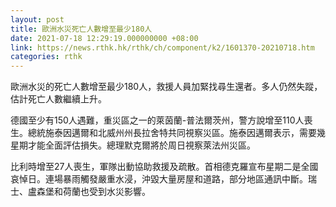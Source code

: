 ```yaml
---
layout: post
title: 歐洲水災死亡人數增至最少180人
date: 2021-07-18 12:29:19.000000000 +08:00
link: https://news.rthk.hk/rthk/ch/component/k2/1601370-20210718.htm
categories: rthk
---
```


歐洲水災的死亡人數增至最少180人，救援人員加緊找尋生還者。多人仍然失蹤，估計死亡人數繼續上升。

德國至少有150人遇難，重災區之一的萊茵蘭-普法爾茨州，警方說增至110人喪生。總統施泰因邁爾和北威州州長拉舍特共同視察災區。施泰因邁爾表示，需要幾星期才能全面評估損失。總理默克爾將於周日視察萊法州災區。

比利時增至27人喪生，軍隊出動協助救援及疏散。首相德克羅宣布星期二是全國哀悼日。連場暴雨觸發嚴重水浸，沖毀大量房屋和道路，部分地區通訊中斷。瑞士、盧森堡和荷蘭也受到水災影響。
